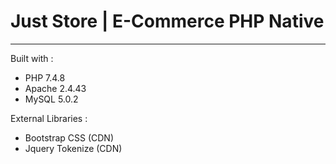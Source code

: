 # Just Store | E-Commerce PHP Native
--------
Built with :
- PHP 7.4.8
- Apache 2.4.43
- MySQL 5.0.2

External Libraries :
- Bootstrap CSS (CDN)
- Jquery Tokenize (CDN)



